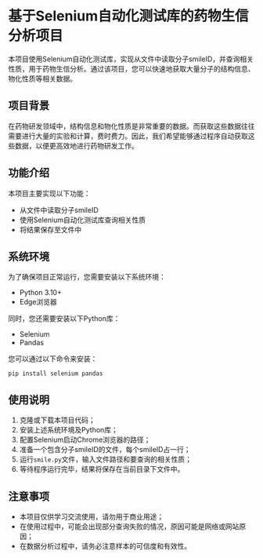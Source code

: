 # 基于Selenium自动化测试库的药物生信分析项目

本项目使用Selenium自动化测试库，实现从文件中读取分子smileID，并查询相关性质，用于药物生信分析。通过该项目，您可以快速地获取大量分子的结构信息、物化性质等相关数据。

## 项目背景

在药物研发领域中，结构信息和物化性质是非常重要的数据。而获取这些数据往往需要进行大量的实验和计算，费时费力。因此，我们希望能够通过程序自动获取这些数据，以便更高效地进行药物研发工作。

## 功能介绍

本项目主要实现以下功能：

- 从文件中读取分子smileID
- 使用Selenium自动化测试库查询相关性质
- 将结果保存至文件中

## 系统环境

为了确保项目正常运行，您需要安装以下系统环境：

- Python 3.10+
- Edge浏览器

同时，您还需要安装以下Python库：

- Selenium
- Pandas

您可以通过以下命令来安装：

```
pip install selenium pandas
```

## 使用说明

1. 克隆或下载本项目代码；
2. 安装上述系统环境及Python库；
3. 配置Selenium启动Chrome浏览器的路径；
4. 准备一个包含分子smileID的文件，每个smileID占一行；
5. 运行`smile.py`文件，输入文件路径和要查询的相关性质；
6. 等待程序运行完毕，结果将保存在当前目录下文件中。

## 注意事项

- 本项目仅供学习交流使用，请勿用于商业用途；
- 在使用过程中，可能会出现部分查询失败的情况，原因可能是网络或网站原因；
- 在数据分析过程中，请务必注意样本的可信度和有效性。